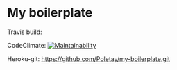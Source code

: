 # My boilerplate

Travis build: 

CodeClimate: [![Maintainability](https://api.codeclimate.com/v1/badges/24337eb324016ba99b4e/maintainability)](https://codeclimate.com/github/Poletay/my-boilerplate/maintainability)

Heroku-git: https://github.com/Poletay/my-boilerplate.git